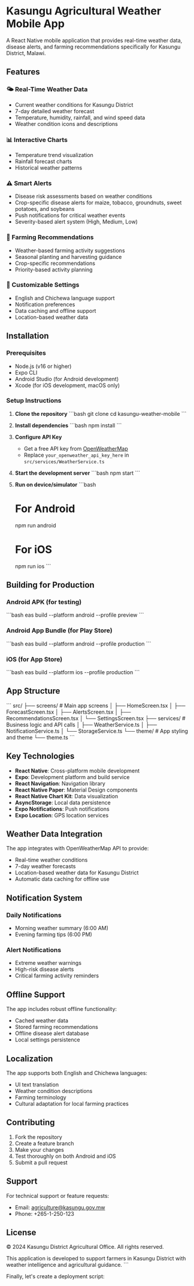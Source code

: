 # Kasungu Agricultural Weather Mobile App

A React Native mobile application that provides real-time weather data, disease alerts, and farming recommendations specifically for Kasungu District, Malawi.

## Features

### 🌤️ Real-Time Weather Data
- Current weather conditions for Kasungu District
- 7-day detailed weather forecast
- Temperature, humidity, rainfall, and wind speed data
- Weather condition icons and descriptions

### 📊 Interactive Charts
- Temperature trend visualization
- Rainfall forecast charts
- Historical weather patterns

### ⚠️ Smart Alerts
- Disease risk assessments based on weather conditions
- Crop-specific disease alerts for maize, tobacco, groundnuts, sweet potatoes, and soybeans
- Push notifications for critical weather events
- Severity-based alert system (High, Medium, Low)

### 🌾 Farming Recommendations
- Weather-based farming activity suggestions
- Seasonal planting and harvesting guidance
- Crop-specific recommendations
- Priority-based activity planning

### 🔧 Customizable Settings
- English and Chichewa language support
- Notification preferences
- Data caching and offline support
- Location-based weather data

## Installation

### Prerequisites
- Node.js (v16 or higher)
- Expo CLI
- Android Studio (for Android development)
- Xcode (for iOS development, macOS only)

### Setup Instructions

1. **Clone the repository**
   \`\`\`bash
   git clone <repository-url>
   cd kasungu-weather-mobile
   \`\`\`

2. **Install dependencies**
   \`\`\`bash
   npm install
   \`\`\`

3. **Configure API Key**
   - Get a free API key from [OpenWeatherMap](https://openweathermap.org/api)
   - Replace `your_openweather_api_key_here` in `src/services/WeatherService.ts`

4. **Start the development server**
   \`\`\`bash
   npm start
   \`\`\`

5. **Run on device/simulator**
   \`\`\`bash
   # For Android
   npm run android
   
   # For iOS
   npm run ios
   \`\`\`

## Building for Production

### Android APK (for testing)
\`\`\`bash
eas build --platform android --profile preview
\`\`\`

### Android App Bundle (for Play Store)
\`\`\`bash
eas build --platform android --profile production
\`\`\`

### iOS (for App Store)
\`\`\`bash
eas build --platform ios --profile production
\`\`\`

## App Structure

\`\`\`
src/
├── screens/           # Main app screens
│   ├── HomeScreen.tsx
│   ├── ForecastScreen.tsx
│   ├── AlertsScreen.tsx
│   ├── RecommendationsScreen.tsx
│   └── SettingsScreen.tsx
├── services/          # Business logic and API calls
│   ├── WeatherService.ts
│   ├── NotificationService.ts
│   └── StorageService.ts
└── theme/             # App styling and theme
    └── theme.ts
\`\`\`

## Key Technologies

- **React Native**: Cross-platform mobile development
- **Expo**: Development platform and build service
- **React Navigation**: Navigation library
- **React Native Paper**: Material Design components
- **React Native Chart Kit**: Data visualization
- **AsyncStorage**: Local data persistence
- **Expo Notifications**: Push notifications
- **Expo Location**: GPS location services

## Weather Data Integration

The app integrates with OpenWeatherMap API to provide:
- Real-time weather conditions
- 7-day weather forecasts
- Location-based weather data for Kasungu District
- Automatic data caching for offline use

## Notification System

### Daily Notifications
- Morning weather summary (6:00 AM)
- Evening farming tips (6:00 PM)

### Alert Notifications
- Extreme weather warnings
- High-risk disease alerts
- Critical farming activity reminders

## Offline Support

The app includes robust offline functionality:
- Cached weather data
- Stored farming recommendations
- Offline disease alert database
- Local settings persistence

## Localization

The app supports both English and Chichewa languages:
- UI text translation
- Weather condition descriptions
- Farming terminology
- Cultural adaptation for local farming practices

## Contributing

1. Fork the repository
2. Create a feature branch
3. Make your changes
4. Test thoroughly on both Android and iOS
5. Submit a pull request

## Support

For technical support or feature requests:
- Email: agriculture@kasungu.gov.mw
- Phone: +265-1-250-123

## License

© 2024 Kasungu District Agricultural Office. All rights reserved.

This application is developed to support farmers in Kasungu District with weather intelligence and agricultural guidance.
\`\`\`

Finally, let's create a deployment script:
